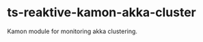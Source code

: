 ts-reaktive-kamon-akka-cluster
==============================

Kamon module for monitoring akka clustering.
